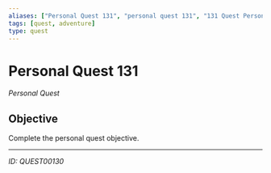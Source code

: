 ```yaml
---
aliases: ["Personal Quest 131", "personal quest 131", "131 Quest Personal"]
tags: [quest, adventure]
type: quest
---
```


# Personal Quest 131

*Personal Quest*

## Objective
Complete the personal quest objective.

---
*ID: QUEST00130*
